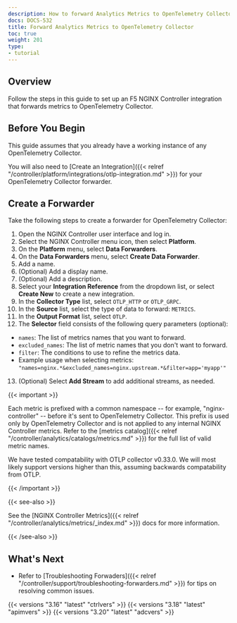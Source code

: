 ```yaml
---
description: How to forward Analytics Metrics to OpenTelemetry Collector.
docs: DOCS-532
title: Forward Analytics Metrics to OpenTelemetry Collector
toc: true
weight: 201
type:
- tutorial
---
```


## Overview

Follow the steps in this guide to set up an F5 NGINX Controller integration that forwards metrics to OpenTelemetry Collector.

## Before You Begin

This guide assumes that you already have a working instance of any OpenTelemetry Collector.

You will also need to [Create an Integration]({{< relref "/controller/platform/integrations/otlp-integration.md" >}}) for your OpenTelemetry Collector forwarder.

## Create a Forwarder

Take the following steps to create a forwarder for OpenTelemetry Collector:

1. Open the NGINX Controller user interface and log in.
2. Select the NGINX Controller menu icon, then select **Platform**.
3. On the **Platform** menu, select **Data Forwarders**.
4. On the **Data Forwarders** menu, select **Create Data Forwarder**.
5. Add a name.
6. (Optional) Add a display name.
7. (Optional) Add a description.
8. Select your **Integration Reference** from the dropdown list, or select **Create New** to create a new integration.
9. In the **Collector Type** list, select `OTLP_HTTP` or `OTLP_GRPC`.
10. In the **Source** list, select the type of data to forward: `METRICS`.
11. In the **Output Format** list, select `OTLP`.
12. The **Selector** field consists of the following query parameters (optional):

- `names`: The list of metrics names that you want to forward.
- `excluded_names`: The list of metric names that you don't want to forward.
- `filter`: The conditions to use to refine the metrics data.
- Example usage when selecting metrics: `"names=nginx.*&excluded_names=nginx.upstream.*&filter=app='myapp'"`

13. (Optional) Select **Add Stream** to add additional streams, as needed.

{{< important >}}

Each metric is prefixed with a common namespace -- for example,  "nginx-controller" -- before it's sent to OpenTelemetry Collector. This prefix is used only by OpenTelemetry Collector and is not applied to any internal NGINX Controller metrics. Refer to the [metrics catalog]({{< relref "/controller/analytics/catalogs/metrics.md" >}}) for the full list of valid metric names.

We have tested compatability with OTLP collector v0.33.0.  We will most likely support versions higher than this, assuming backwards compatability from OTLP.

{{< /important >}}

{{< see-also >}}

See the [NGINX Controller Metrics]({{< relref "/controller/analytics/metrics/_index.md" >}}) docs for more information.

{{< /see-also >}}

## What's Next

- Refer to [Troubleshooting Forwaders]({{< relref "/controller/support/troubleshooting-forwarders.md" >}}) for tips on resolving common issues.

{{< versions "3.16" "latest" "ctrlvers" >}}
{{< versions "3.18" "latest" "apimvers" >}}
{{< versions "3.20" "latest" "adcvers" >}}
